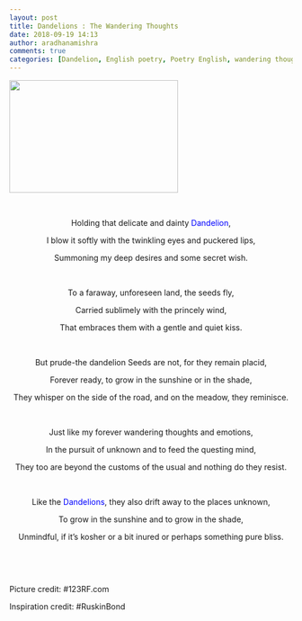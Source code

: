 ```yaml
---
layout: post
title: Dandelions : The Wandering Thoughts
date: 2018-09-19 14:13
author: aradhanamishra
comments: true
categories: [Dandelion, English poetry, Poetry English, wandering thoughts]
---
```

<img class="wp-image-507 size-medium aligncenter" src="http://www.aradhanamishra.com/wp-content/uploads/2018/09/dandelion-girl-300x200.jpg" alt="" width="300" height="200">

&nbsp;
<p style="text-align: center;">Holding that delicate and dainty <span style="color: #0000ff;">Dandelion</span>,</p>
<p style="text-align: center;">I blow it softly with the twinkling eyes and puckered lips,</p>
<p style="text-align: center;">Summoning my deep desires and some secret wish.</p>
&nbsp;
<p style="text-align: center;">To a faraway, unforeseen land, the seeds fly,</p>
<p style="text-align: center;">Carried sublimely with the princely wind,</p>
<p style="text-align: center;">That embraces them with a gentle and quiet kiss.</p>
&nbsp;
<p style="text-align: center;">But prude-the dandelion Seeds are not, for they remain placid,</p>
<p style="text-align: center;">Forever ready, to grow in the sunshine or in the shade,</p>
<p style="text-align: center;">They whisper on the side of the road, and on the meadow, they reminisce.</p>
&nbsp;
<p style="text-align: center;">Just like my forever wandering thoughts and emotions,</p>
<p style="text-align: center;">In the pursuit of unknown and to feed the questing mind,</p>
<p style="text-align: center;">They too are beyond the customs of the usual and nothing do they resist.</p>
&nbsp;
<p style="text-align: center;">Like the<span style="color: #0000ff;"> Dandelions</span>, they also drift away to the places unknown,</p>
<p style="text-align: center;">To grow in the sunshine and to grow in the shade,</p>
<p style="text-align: center;">Unmindful, if it’s kosher or a bit inured or perhaps something pure bliss.</p>
&nbsp;

&nbsp;
<p style="text-align: left;">Picture credit: #123RF.com</p>
<p style="text-align: left;">Inspiration credit: #RuskinBond</p>
